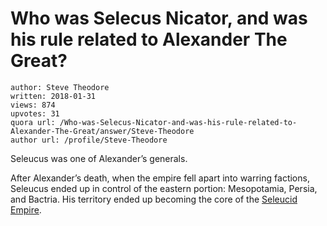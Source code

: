 # Who was Selecus Nicator, and was his rule related to Alexander The Great?

	author: Steve Theodore
	written: 2018-01-31
	views: 874
	upvotes: 31
	quora url: /Who-was-Selecus-Nicator-and-was-his-rule-related-to-Alexander-The-Great/answer/Steve-Theodore
	author url: /profile/Steve-Theodore


Seleucus was one of Alexander’s generals.

After Alexander’s death, when the empire fell apart into warring factions, Seleucus ended up in control of the eastern portion: Mesopotamia, Persia, and Bactria. His territory ended up becoming the core of the [Seleucid Empire](https://www.ancient.eu/Seleucid_Empire/).

